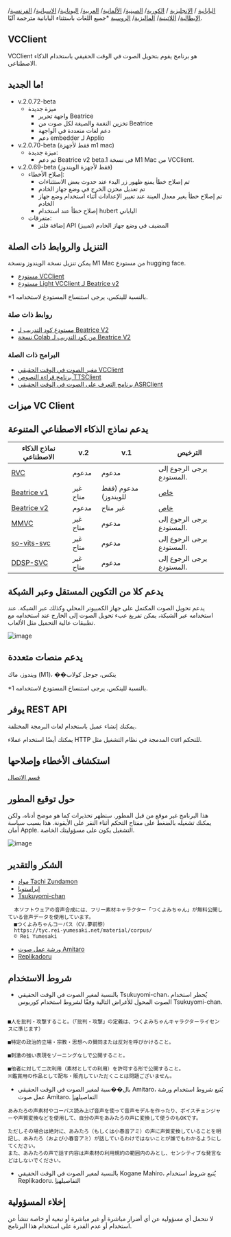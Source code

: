 [اليابانية](/README.md) /
[الإنجليزية](/docs_i18n/README_en.md) /
[الكورية](/docs_i18n/README_ko.md)/
[الصينية](/docs_i18n/README_zh.md)/
[الألمانية](/docs_i18n/README_de.md)/
[العربية](/docs_i18n/README_ar.md)/
[اليونانية](/docs_i18n/README_el.md)/
[الإسبانية](/docs_i18n/README_es.md)/
[الفرنسية](/docs_i18n/README_fr.md)/
[الإيطالية](/docs_i18n/README_it.md)/
[اللاتينية](/docs_i18n/README_la.md)/
[الماليزية](/docs_i18n/README_ms.md)/
[الروسية](/docs_i18n/README_ru.md)
*جميع اللغات باستثناء اليابانية مترجمة آليًا.

## VCClient

VCClient هو برنامج يقوم بتحويل الصوت في الوقت الحقيقي باستخدام الذكاء الاصطناعي.

## ما الجديد!

* v.2.0.72-beta
  * ميزة جديدة
    * واجهة تحرير Beatrice
    * تخزين النغمة والصيغة لكل صوت من Beatrice
    * دعم لغات متعددة في الواجهة
    * دعم embedder لـ Applio
* v.2.0.70-beta (فقط لأجهزة m1 mac)
  * ميزة جديدة:
    * تم دعم Beatrice v2 beta.1 في نسخة M1 Mac من VCClient.
* v.2.0.69-beta (فقط لأجهزة الويندوز)
  * إصلاح الأخطاء:
    * تم إصلاح خطأ يمنع ظهور زر البدء عند حدوث بعض الاستثناءات
    * تم تعديل مخزن الخرج في وضع جهاز الخادم
    * تم إصلاح خطأ يغير معدل العينة عند تغيير الإعدادات أثناء استخدام وضع جهاز الخادم
    * إصلاح خطأ عند استخدام hubert الياباني
  * متفرقات:
    * إضافة فلتر API المضيف في وضع جهاز الخادم (تمييز)

## التنزيل والروابط ذات الصلة

يمكن تنزيل نسخة الويندوز ونسخة M1 Mac من مستودع hugging face.

* [مستودع VCClient](https://huggingface.co/wok000/vcclient000/tree/main)
* [مستودع Light VCClient لـ Beatrice v2](https://huggingface.co/wok000/light_vcclient_beatrice/tree/main)

*1 بالنسبة للينكس، يرجى استنساخ المستودع لاستخدامه.

### روابط ذات صلة

* [مستودع كود التدريب لـ Beatrice V2](https://huggingface.co/fierce-cats/beatrice-trainer)
* [نسخة Colab من كود التدريب لـ Beatrice V2](https://github.com/w-okada/beatrice-trainer-colab)

### البرامج ذات الصلة

* [مغير الصوت في الوقت الحقيقي VCClient](https://github.com/w-okada/voice-changer)
* [برنامج قراءة النصوص TTSClient](https://github.com/w-okada/ttsclient)
* [برنامج التعرف على الصوت في الوقت الحقيقي ASRClient](https://github.com/w-okada/asrclient)

## ميزات VC Client

## يدعم نماذج الذكاء الاصطناعي المتنوعة

| نماذج الذكاء الاصطناعي                                                                                                     | v.2       | v.1                  | الترخيص                                                                                 |
| ------------------------------------------------------------------------------------------------------------ | --------- | -------------------- | ------------------------------------------------------------------------------------------ |
| [RVC ](https://github.com/RVC-Project/Retrieval-based-Voice-Conversion-WebUI/blob/main/docs/jp/README.ja.md) | مدعوم | مدعوم            | يرجى الرجوع إلى المستودع.                                                             |
| [Beatrice v1](https://prj-beatrice.com/)                                                                     | غير متاح       | مدعوم (فقط للويندوز) | [خاص](https://github.com/w-okada/voice-changer/tree/master/server/voice_changer/Beatrice) |
| [Beatrice v2](https://prj-beatrice.com/)                                                                     | مدعوم | غير متاح                  | [خاص](https://huggingface.co/wok000/vcclient_model/blob/main/beatrice_v2_beta/readme.md)  |
| [MMVC](https://github.com/isletennos/MMVC_Trainer)                                                           | غير متاح       | مدعوم            | يرجى الرجوع إلى المستودع.                                                             |
| [so-vits-svc](https://github.com/svc-develop-team/so-vits-svc)                                               | غير متاح       | مدعوم            | يرجى الرجوع إلى المستودع.                                                             |
| [DDSP-SVC](https://github.com/yxlllc/DDSP-SVC)                                                               | غير متاح       | مدعوم            | يرجى الرجوع إلى المستودع.                                                             |

## يدعم كلا من التكوين المستقل وعبر الشبكة

يدعم تحويل الصوت المكتمل على جهاز الكمبيوتر المحلي وكذلك عبر الشبكة.
عند استخدامه عبر الشبكة، يمكن تفريغ عبء تحويل الصوت إلى الخارج عند استخدامه مع تطبيقات عالية التحميل مثل الألعاب.

![image](https://user-images.githubusercontent.com/48346627/206640768-53f6052d-0a96-403b-a06c-6714a0b7471d.png)

## يدعم منصات متعددة

ويندوز، ماك (M1)، ��ينكس، جوجل كولاب

*1 بالنسبة للينكس، يرجى استنساخ المستودع لاستخدامه.

## يوفر REST API

يمكنك إنشاء عميل باستخدام لغات البرمجة المختلفة.

يمكنك أيضًا استخدام عملاء HTTP المدمجة في نظام التشغيل مثل curl للتحكم.

## استكشاف الأخطاء وإصلاحها

[قسم الاتصال](tutorials/trouble_shoot_communication_ja.md)

## حول توقيع المطور

هذا البرنامج غير موقع من قبل المطور. ستظهر تحذيرات كما هو موضح أدناه، ولكن يمكنك تشغيله بالضغط على مفتاح التحكم أثناء النقر على الأيقونة. هذا بسبب سياسة أمان Apple. التشغيل يكون على مسؤوليتك الخاصة.

![image](https://user-images.githubusercontent.com/48346627/212567711-c4a8d599-e24c-4fa3-8145-a5df7211f023.png)

## الشكر والتقدير

* [مواد Tachi Zundamon](https://seiga.nicovideo.jp/seiga/im10792934)
* [إيراستويا](https://www.irasutoya.com/)
* [Tsukuyomi-chan](https://tyc.rei-yumesaki.net/)

```
  本ソフトウェアの音声合成には、フリー素材キャラクター「つくよみちゃん」が無料公開している音声データを使用しています。
  ■つくよみちゃんコーパス（CV.夢前黎）
  https://tyc.rei-yumesaki.net/material/corpus/
  © Rei Yumesaki
```

* [ورشة عمل صوت Amitaro](https://amitaro.net/)
* [Replikadoru](https://kikyohiroto1227.wixsite.com/kikoto-utau)

## شروط الاستخدام

* بالنسبة لمغير الصوت في الوقت الحقيقي Tsukuyomi-chan، يُحظر استخدام الصوت المحول للأغراض التالية وفقًا لشروط استخدام كوربوس Tsukuyomi-chan.

```

■人を批判・攻撃すること。（「批判・攻撃」の定義は、つくよみちゃんキャラクターライセンスに準じます）

■特定の政治的立場・宗教・思想への賛同または反対を呼びかけること。

■刺激の強い表現をゾーニングなしで公開すること。

■他者に対して二次利用（素材としての利用）を許可する形で公開すること。
※鑑賞用の作品として配布・販売していただくことは問題ございません。
```

* بال��سبة لمغير الصوت في الوقت الحقيقي Amitaro، يُتبع شروط استخدام ورشة عمل صوت Amitaro. التفاصيل[هنا](https://amitaro.net/voice/faq/#index_id6)

```
あみたろの声素材やコーパス読み上げ音声を使って音声モデルを作ったり、ボイスチェンジャーや声質変換などを使用して、自分の声をあみたろの声に変換して使うのもOKです。

ただしその場合は絶対に、あみたろ（もしくは小春音アミ）の声に声質変換していることを明記し、あみたろ（および小春音アミ）が話しているわけではないことが誰でもわかるようにしてください。
また、あみたろの声で話す内容は声素材の利用規約の範囲内のみとし、センシティブな発言などはしないでください。
```

* بالنسبة لمغير الصوت في الوقت الحقيقي Kogane Mahiro، يُتبع شروط استخدام Replikadoru. التفاصيل[هنا](https://kikyohiroto1227.wixsite.com/kikoto-utau/ter%EF%BD%8Ds-of-service)

## إخلاء المسؤولية

لا نتحمل أي مسؤولية عن أي أضرار مباشرة أو غير مباشرة أو تبعية أو خاصة تنشأ عن استخدام أو عدم القدرة على استخدام هذا البرنامج.

